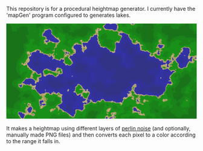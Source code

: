 This repository is for a procedural heightmap generator. I currently have the 'mapGen' program configured to generates lakes.

![A generated lake](/map44366.png)

It makes a heightmap using different layers of [perlin noise](https://github.com/caseman/noise) (and optionally, manually made PNG files) and then converts each pixel to a color according to the range it falls in.

